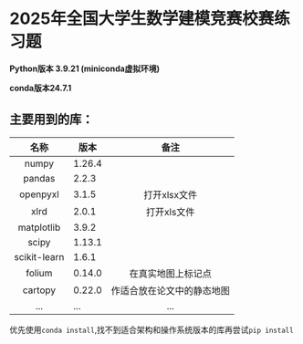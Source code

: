 # 2025年全国大学生数学建模竞赛校赛练习题
**Python版本 3.9.21 (miniconda虚拟环境)**

**conda版本24.7.1**
## 主要用到的库：

|      名称      |   版本   |      备注       |
|:------------:|--------|:-------------:|
|    numpy     | 1.26.4 |               |
|    pandas    | 2.2.3  |               |
|   openpyxl   | 3.1.5  |   打开xlsx文件    |
|     xlrd     | 2.0.1  |    打开xls文件    |
|  matplotlib  | 3.9.2  |               |
|    scipy     | 1.13.1 |               |
| scikit-learn | 1.6.1  |               |
|    folium    | 0.14.0 |   在真实地图上标记点   |
|   cartopy    | 0.22.0 | 作适合放在论文中的静态地图 |
|     ...      |  ...   |      ...      |

优先使用`conda install`,找不到适合架构和操作系统版本的库再尝试`pip install`